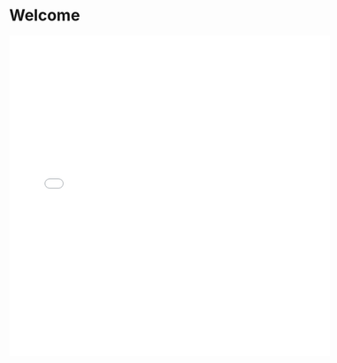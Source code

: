# Welcome

<iframe src="//solutions.brightcove.com/bcls/tests/outlearn-player-solution.html" style="width:580px;height:580px" frameborder="0"></iframe>
